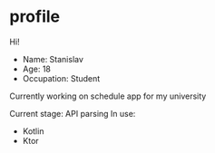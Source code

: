 # profile

Hi! 

- Name: Stanislav
- Age: 18
- Occupation: Student

Currently working on schedule app for my university

Current stage: API parsing
In use:
- Kotlin
- Ktor


